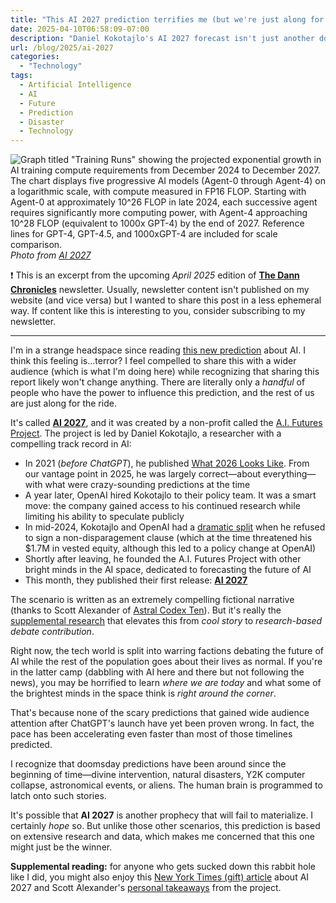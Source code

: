 ```yaml
---
title: "This AI 2027 prediction terrifies me (but we're just along for the ride)"
date: 2025-04-10T06:58:09-07:00
description: "Daniel Kokotajlo's AI 2027 forecast isn't just another doomsday prediction—it's backed by solid research that's genuinely frightening. I had to share it, even though there's nothing we everyday readers can do to change what's coming."
url: /blog/2025/ai-2027
categories:
  - "Technology"
tags:
  - Artificial Intelligence
  - AI
  - Future
  - Prediction
  - Disaster
  - Technology
---
```

![Graph titled "Training Runs" showing the projected exponential growth in AI training compute requirements from December 2024 to December 2027. The chart displays five progressive AI models (Agent-0 through Agent-4) on a logarithmic scale, with compute measured in FP16 FLOP. Starting with Agent-0 at approximately 10^26 FLOP in late 2024, each successive agent requires significantly more computing power, with Agent-4 approaching 10^28 FLOP (equivalent to 1000x GPT-4) by the end of 2027. Reference lines for GPT-4, GPT-4.5, and 1000xGPT-4 are included for scale comparison.](/images/blog/2025/04/ai-2027-compute-forecast-training-runs-chart.png)
_Photo from [AI 2027](https://ai-2027.com/research/compute-forecast)_

❗ This is an excerpt from the upcoming _April 2025_ edition of **[The Dann Chronicles](https://thedannchronicles.com)** newsletter. Usually, newsletter content isn't published on my website (and vice versa) but I wanted to share this post in a less ephemeral way. If content like this is interesting to you, consider subscribing to my newsletter.

---

I'm in a strange headspace since reading [this new prediction](https://ai-2027.com) about AI. I think this feeling is...terror? I feel compelled to share this with a wider audience (which is what I'm doing here) while recognizing that sharing this report likely won't change anything. There are literally only a *handful* of people who have the power to influence this prediction, and the rest of us are just along for the ride.

It's called **[AI 2027](https://ai-2027.com)**, and it was created by a non-profit called the [A.I. Futures Project](https://ai-futures.org). The project is led by Daniel Kokotajlo, a researcher with a compelling track record in AI:

- In 2021 (*before ChatGPT*), he published [What 2026 Looks Like](https://www.alignmentforum.org/posts/6Xgy6CAf2jqHhynHL/what-2026-looks-like). From our vantage point in 2025, he was largely correct—about everything—with what were crazy-sounding predictions at the time
- A year later, OpenAI hired Kokotajlo to their policy team. It was a smart move: the company gained access to his continued research while limiting his ability to speculate publicly
- In mid-2024, Kokotajlo and OpenAI had a [dramatic split](https://archive.is/iYHJb) when he refused to sign a non-disparagement clause (which at the time threatened his $1.7M in vested equity, although this led to a policy change at OpenAI)
- Shortly after leaving, he founded the A.I. Futures Project with other bright minds in the AI space, dedicated to forecasting the future of AI
- This month, they published their first release: **[AI 2027](https://ai-2027.com)**

The scenario is written as an extremely compelling fictional narrative (thanks to Scott Alexander of [Astral Codex Ten](https://www.astralcodexten.com)). But it's really the [supplemental research](https://ai-2027.com/research) that elevates this from *cool story* to *research-based debate contribution*.

Right now, the tech world is split into warring factions debating the future of AI while the rest of the population goes about their lives as normal. If you're in the latter camp (dabbling with AI here and there but not following the news), you may be horrified to learn *where we are today* and what some of the brightest minds in the space think is *right around the corner*.

That's because none of the scary predictions that gained wide audience attention after ChatGPT's launch have yet been proven wrong. In fact, the pace has been accelerating even faster than most of those timelines predicted.

I recognize that doomsday predictions have been around since the beginning of time—divine intervention, natural disasters, Y2K computer collapse, astronomical events, or aliens. The human brain is programmed to latch onto such stories.

It's possible that **AI 2027** is another prophecy that will fail to materialize. I certainly *hope* so. But unlike those other scenarios, this prediction is based on extensive research and data, which makes me concerned that this one might just be the winner.

**Supplemental reading:** for anyone who gets sucked down this rabbit hole like I did, you might also enjoy this [New York Times (gift) article](https://www.nytimes.com/2025/04/03/technology/ai-futures-project-ai-2027.html?unlocked_article_code=1.-U4.Sb7t.6XUsPWva56OV&smid=url-share) about AI 2027 and Scott Alexander's [personal takeaways](https://www.astralcodexten.com/p/my-takeaways-from-ai-2027) from the project.
